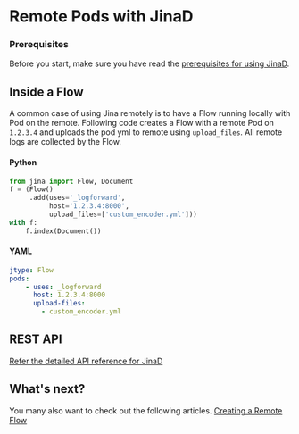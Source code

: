 # Remote Pods with JinaD

### Prerequisites

Before you start, make sure you have read the [prerequisites for using JinaD](https://docs.jina.ai/chapters/remote/jinad.html#prerequisites).

## Inside a Flow

A common case of using Jina remotely is to have a Flow running locally with Pod on the remote. Following code creates a Flow with a remote Pod on `1.2.3.4` and uploads the pod yml to remote using `upload_files`. All remote logs are collected by the Flow.

#### Python

```python
from jina import Flow, Document
f = (Flow()
     .add(uses='_logforward',
          host='1.2.3.4:8000',
          upload_files=['custom_encoder.yml']))
with f:
    f.index(Document())
```

#### YAML

```yaml
jtype: Flow
pods:
    - uses: _logforward
      host: 1.2.3.4:8000
      upload-files:
        - custom_encoder.yml
```


## REST API

[Refer the detailed API reference for JinaD](https://api.jina.ai/daemon/#tag/pods)

## What's next?

You many also want to check out the following articles.
[Creating a Remote Flow](https://docs.jina.ai/chapters/remote/create-remote-flow.html)

